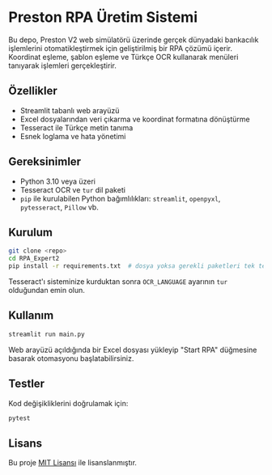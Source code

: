 # Preston RPA Üretim Sistemi

Bu depo, Preston V2 web simülatörü üzerinde gerçek dünyadaki bankacılık işlemlerini otomatikleştirmek için geliştirilmiş bir RPA çözümü içerir. Koordinat eşleme, şablon eşleme ve Türkçe OCR kullanarak menüleri tanıyarak işlemleri gerçekleştirir.

## Özellikler
- Streamlit tabanlı web arayüzü
- Excel dosyalarından veri çıkarma ve koordinat formatına dönüştürme
- Tesseract ile Türkçe metin tanıma
- Esnek loglama ve hata yönetimi

## Gereksinimler
- Python 3.10 veya üzeri
- Tesseract OCR ve `tur` dil paketi
- `pip` ile kurulabilen Python bağımlılıkları: `streamlit`, `openpyxl`, `pytesseract`, `Pillow` vb.

## Kurulum
```bash
git clone <repo>
cd RPA_Expert2
pip install -r requirements.txt  # dosya yoksa gerekli paketleri tek tek kurun
```
Tesseract'ı sisteminize kurduktan sonra `OCR_LANGUAGE` ayarının `tur` olduğundan emin olun.

## Kullanım
```bash
streamlit run main.py
```
Web arayüzü açıldığında bir Excel dosyası yükleyip "Start RPA" düğmesine basarak otomasyonu başlatabilirsiniz.

## Testler
Kod değişikliklerini doğrulamak için:
```bash
pytest
```

## Lisans
Bu proje [MIT Lisansı](LICENSE) ile lisanslanmıştır.
